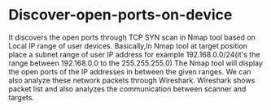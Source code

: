 # Discover-open-ports-on-device
It discovers the open ports through TCP SYN scan in Nmap tool based on  Local IP range of user devices.
Basically,In Nmap tool at target position place a subnet range of user IP address for example 192.168.0.0/24(it's the range between 192.168.0.0 to the 255.255.255.0)
The Nmap tool will display the open ports of the IP addresses in between the given ranges.
We can also analyze these network packets through Wireshark.
Wireshark shows packet list and also analyzes the communication between scanner and targets.
